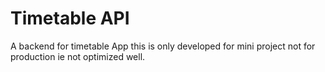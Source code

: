 <!--
 Copyright (c) 2022 Sri Lakshmi Kanthan P
 
 This software is released under the MIT License.
 https://opensource.org/licenses/MIT
-->

# Timetable API

A backend for timetable App this is only developed for mini project not for production ie not optimized well.